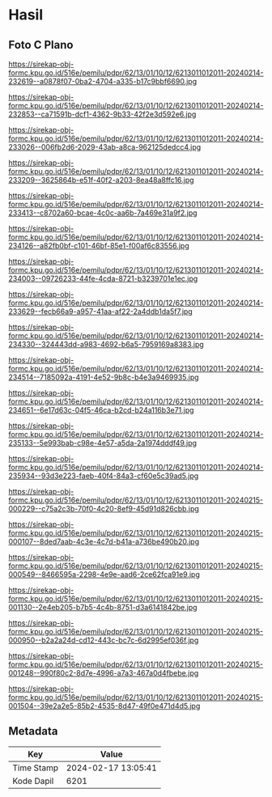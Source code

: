 # Hasil

## Foto C Plano

https://sirekap-obj-formc.kpu.go.id/516e/pemilu/pdpr/62/13/01/10/12/6213011012011-20240214-232619--a0878f07-0ba2-4704-a335-b17c9bbf6690.jpg

https://sirekap-obj-formc.kpu.go.id/516e/pemilu/pdpr/62/13/01/10/12/6213011012011-20240214-232853--ca71591b-dcf1-4362-9b33-42f2e3d592e6.jpg

https://sirekap-obj-formc.kpu.go.id/516e/pemilu/pdpr/62/13/01/10/12/6213011012011-20240214-233026--006fb2d6-2029-43ab-a8ca-962125dedcc4.jpg

https://sirekap-obj-formc.kpu.go.id/516e/pemilu/pdpr/62/13/01/10/12/6213011012011-20240214-233209--3625864b-e51f-40f2-a203-8ea48a8ffc16.jpg

https://sirekap-obj-formc.kpu.go.id/516e/pemilu/pdpr/62/13/01/10/12/6213011012011-20240214-233413--c8702a60-bcae-4c0c-aa6b-7a469e31a9f2.jpg

https://sirekap-obj-formc.kpu.go.id/516e/pemilu/pdpr/62/13/01/10/12/6213011012011-20240214-234126--a82fb0bf-c101-46bf-85e1-f00af6c83556.jpg

https://sirekap-obj-formc.kpu.go.id/516e/pemilu/pdpr/62/13/01/10/12/6213011012011-20240214-234003--09726233-44fe-4cda-8721-b3239701e1ec.jpg

https://sirekap-obj-formc.kpu.go.id/516e/pemilu/pdpr/62/13/01/10/12/6213011012011-20240214-233629--fecb66a9-a957-41aa-af22-2a4ddb1da5f7.jpg

https://sirekap-obj-formc.kpu.go.id/516e/pemilu/pdpr/62/13/01/10/12/6213011012011-20240214-234330--324443dd-a983-4692-b6a5-7959169a8383.jpg

https://sirekap-obj-formc.kpu.go.id/516e/pemilu/pdpr/62/13/01/10/12/6213011012011-20240214-234514--7185092a-4191-4e52-9b8c-b4e3a9469935.jpg

https://sirekap-obj-formc.kpu.go.id/516e/pemilu/pdpr/62/13/01/10/12/6213011012011-20240214-234651--6e17d63c-04f5-46ca-b2cd-b24a116b3e71.jpg

https://sirekap-obj-formc.kpu.go.id/516e/pemilu/pdpr/62/13/01/10/12/6213011012011-20240214-235133--5e993bab-c98e-4e57-a5da-2a1974dddf49.jpg

https://sirekap-obj-formc.kpu.go.id/516e/pemilu/pdpr/62/13/01/10/12/6213011012011-20240214-235934--93d3e223-faeb-40f4-84a3-cf60e5c39ad5.jpg

https://sirekap-obj-formc.kpu.go.id/516e/pemilu/pdpr/62/13/01/10/12/6213011012011-20240215-000229--c75a2c3b-70f0-4c20-8ef9-45d91d826cbb.jpg

https://sirekap-obj-formc.kpu.go.id/516e/pemilu/pdpr/62/13/01/10/12/6213011012011-20240215-000107--8ded7aab-4c3e-4c7d-b41a-a736be490b20.jpg

https://sirekap-obj-formc.kpu.go.id/516e/pemilu/pdpr/62/13/01/10/12/6213011012011-20240215-000549--8466595a-2298-4e9e-aad6-2ce62fca91e9.jpg

https://sirekap-obj-formc.kpu.go.id/516e/pemilu/pdpr/62/13/01/10/12/6213011012011-20240215-001130--2e4eb205-b7b5-4c4b-8751-d3a6141842be.jpg

https://sirekap-obj-formc.kpu.go.id/516e/pemilu/pdpr/62/13/01/10/12/6213011012011-20240215-000950--b2a2a24d-cd12-443c-bc7c-6d2995ef036f.jpg

https://sirekap-obj-formc.kpu.go.id/516e/pemilu/pdpr/62/13/01/10/12/6213011012011-20240215-001248--990f80c2-8d7e-4996-a7a3-467a0d4fbebe.jpg

https://sirekap-obj-formc.kpu.go.id/516e/pemilu/pdpr/62/13/01/10/12/6213011012011-20240215-001504--39e2a2e5-85b2-4535-8d47-49f0e471d4d5.jpg


## Metadata

| Key        | Value               |
| ---------- | ------------------- |
| Time Stamp | 2024-02-17 13:05:41 |
| Kode Dapil | 6201                |



